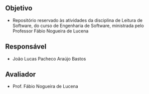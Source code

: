 ## Objetivo
* Repositório reservado às atividades da disciplina de Leitura de Software, do curso de Engenharia de Software, ministrada pelo Professor Fábio Nogueira de Lucena

## Responsável
* João Lucas Pacheco Araújo Bastos

## Avaliador
* Prof. Fábio Nogueira de Lucena
